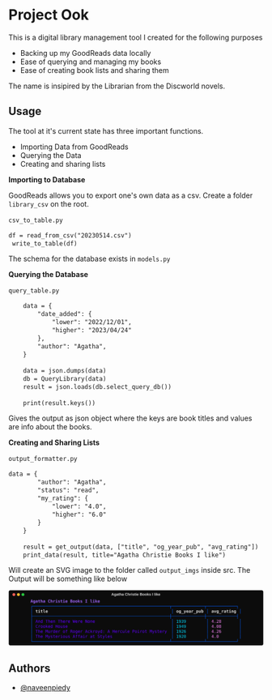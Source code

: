 
# Project Ook

This is a digital library management tool I created for the following purposes

- Backing up my GoodReads data locally
- Ease of querying and managing my books
- Ease of creating book lists and sharing them

The name is insipired by the Librarian from the Discworld novels. 

## Usage

The tool at it's current state has three important functions. 

- Importing Data from GoodReads
- Querying the Data
- Creating and sharing lists

__Importing to Database__

GoodReads allows you to export one's own data as a csv. Create a folder `library_csv` on the root. 

`csv_to_table.py`

```    
df = read_from_csv("20230514.csv")
 write_to_table(df)
```

The schema for the database exists in `models.py`

__Querying the Database__

`query_table.py`

```
    data = {
        "date_added": {
            "lower": "2022/12/01",
            "higher": "2023/04/24"
        },
        "author": "Agatha",
    }

    data = json.dumps(data)
    db = QueryLibrary(data)
    result = json.loads(db.select_query_db())

    print(result.keys())
```

Gives the output as json object where the keys are book titles and values are info about the books. 

__Creating and Sharing Lists__

`output_formatter.py`

```
data = {
        "author": "Agatha",
        "status": "read",
        "my_rating": {
            "lower": "4.0",
            "higher": "6.0"
        }
    }

    result = get_output(data, ["title", "og_year_pub", "avg_rating"])
    print_data(result, title="Agatha Christie Books I like")
```

Will create an SVG image to the folder called `output_imgs` inside src. The Output will be something like below

![Output](src/sample_img/agatha_christie_books_i_like.svg)
## Authors

- [@naveenpiedy](https://github.com/naveenpiedy)

